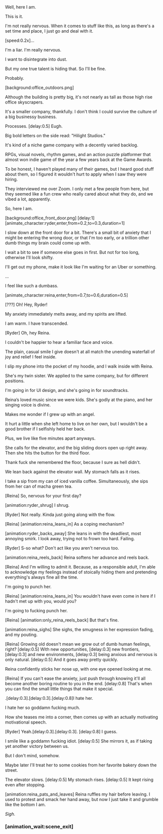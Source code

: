 Well, here I am.

This is it.

I'm not really nervous. When it comes to stuff like this, as long as there's a set time and place, I just go and deal with it.

[speed:0.2x]...

I'm a liar. I'm really nervous.

I want to disintegrate into dust.

But my one true talent is hiding that. So I'll be fine.

Probably.

[background:office_outdoors.png]

Although the building is pretty big, it's not nearly as tall as those high rise office skyscrapers.

It's a smaller company, thankfully. I don't think I could survive the culture of a big businessy business.

Processes. [delay:0.5] Eugh.

Big bold letters on the side read: "Hilight Studios."

It's kind of a niche game company with a decently varied backlog.

RPGs, visual novels, rhythm games, and an action puzzle platformer that almost won indie game of the year a few years back at the Game Awards.

To be honest, I haven't played many of their games, but I heard good stuff about them, so I figured it wouldn't hurt to apply when I saw they were hiring.

They interviewed me over Zoom. I only met a few people from here, but they seemed like a fun crew who really cared about what they do, and we vibed a lot, apparently.

So, here I am.

[background:office_front_door.png] [delay:1] [animate_character:ryder,enter,from=0.2,to=0.3,duration=1]

I slow down at the front door for a bit. There's a small bit of anxiety that I might be entering the wrong door, or that I'm too early, or a trillion other dumb things my brain could come up with.

I wait a bit to see if someone else goes in first. But not for too long, otherwise I'll look shifty.

I'll get out my phone, make it look like I'm waiting for an Uber or something.

...

I feel like such a dumbass.

[animate_character:reina,enter,from=0.7,to=0.6,duration=0.5]

[???] Oh! Hey, Ryder!

My anxiety immediately melts away, and my spirits are lifted.

I am warm. I have transcended.

[Ryder] Oh, hey Reina.

I couldn't be happier to hear a familiar face and voice.

The plain, casual smile I give doesn't at all match the unending waterfall of joy and relief I feel inside.

I slip my phone into the pocket of my hoodie, and I walk inside with Reina.

She's my twin sister. We applied to the same company, but for different positions.

I'm going in for UI design, and she's going in for soundtracks.

Reina’s loved music since we were kids. She's godly at the piano, and her singing voice is divine.

Makes me wonder if I grew up with an angel.

It hurt a little when she left home to live on her own, but I wouldn't be a good brother if I selfishly held her back.

Plus, we live like five minutes apart anyways.

She calls for the elevator, and the big sliding doors open up right away. Then she hits the button for the third floor.

Thank fuck she remembered the floor, because I sure as hell didn't.

We lean back against the elevator wall. My stomach falls as it rises.

I take a sip from my can of iced vanilla coffee. Simultaneously, she sips from her can of macha green tea.

[Reina] So, nervous for your first day?

[animation:ryder_shrug] I shrug.

[Ryder] Not really. Kinda just going along with the flow.

[Reina] [animation:reina_leans_in] As a coping mechanism?

[animation:ryder_backs_away] She leans in with the deadliest, most annoying smirk. I look away, trying not to frown too hard. Failing.

[Ryder] S-so what? Don't act like you aren't nervous too.

[animation:reina_reels_back] Reina softens her advance and reels back.

[Reina] And I'm willing to admit it. Because, as a responsible adult, I'm able to acknowledge my feelings instead of stoically hiding them and pretending everything's always fine all the time.

I'm going to punch her.

[Reina] [animation:reina_leans_in] You wouldn't have even come in here if I hadn't met up with you, would you?

I'm going to fucking punch her.

[Reina] [animation:only_reina_reels_back] But that's fine.

[animation:reina_sighs] She sighs, the smugness in her expression fading, and my pouting.

[Reina] Growing old doesn't mean we grow out of dumb human feelings, right? [delay:0.5] With new opportunities, [delay:0.3] new frontiers, [delay:0.3] and new environments, [delay:0.3] being anxious and nervous is only natural. [delay:0.5] And it goes away pretty quickly.

Reina confidently sticks her nose up, with one eye opened looking at me.

[Reina] If you can't ease the anxiety, just push through knowing it'll all become another boring routine to you in the end. [delay:0.8] That's when you can find the small little things that make it special.

.[delay:0.3].[delay:0.3].[delay:0.8]I hate her.

I hate her so goddamn fucking much.

How she teases me into a corner, then comes up with an actually motivating motivational speech.

[Ryder] Yeah.[delay:0.3].[delay:0.3]. [delay:0.8] I guess.

I smile like a goddamn fucking idiot. [delay:0.5] She mirrors it, as if taking yet another victory between us.

But I don't mind, somehow.

Maybe later I'll treat her to some cookies from her favorite bakery down the street.

The elevator slows. [delay:0.5] My stomach rises. [delay:0.5] It kept rising even after stopping.

[animation:reina_pats_and_leaves] Reina ruffles my hair before leaving. I used to protest and smack her hand away, but now I just take it and grumble like the bottom I am.

_Sigh._

### [animation_wait:scene_exit]
